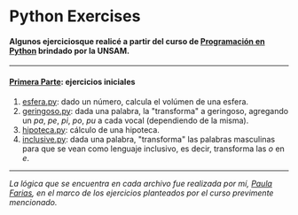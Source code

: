 # Python Exercises

#### Algunos ejerciciosque realicé a partir del curso de <a href='https://github.com/python-unsam/UNSAM_2020c2_Python' target='blank'>Programación en Python</a> brindado por la UNSAM.
---
#### [Primera Parte](primera_parte): ejercicios iniciales

1. [esfera.py](primera_parte/esfera.py): dado un número, calcula el volúmen de una esfera.
2. [geringoso.py](primera_parte/geringoso.py): dada una palabra, la "transforma" a geringoso, agregando un _pa_, _pe_, _pi_, _po_, _pu_ a cada vocal (dependiendo de la misma).
3. [hipoteca.py](primera_parte/hipoteca.py): cálculo de una hipoteca.
4. [inclusive.py](primera_parte/inclusive.py): dada una palabra, "transforma" las palabras masculinas para que se vean como lenguaje inclusivo, es decir, transforma las _o_ en _e_.

---

_La lógica que se encuentra en cada archivo fue realizada por mí, [Paula Farias](https://linkedin.com/in/paulafarias), en el marco de los ejercicios planteados por el curso previmente mencionado._
